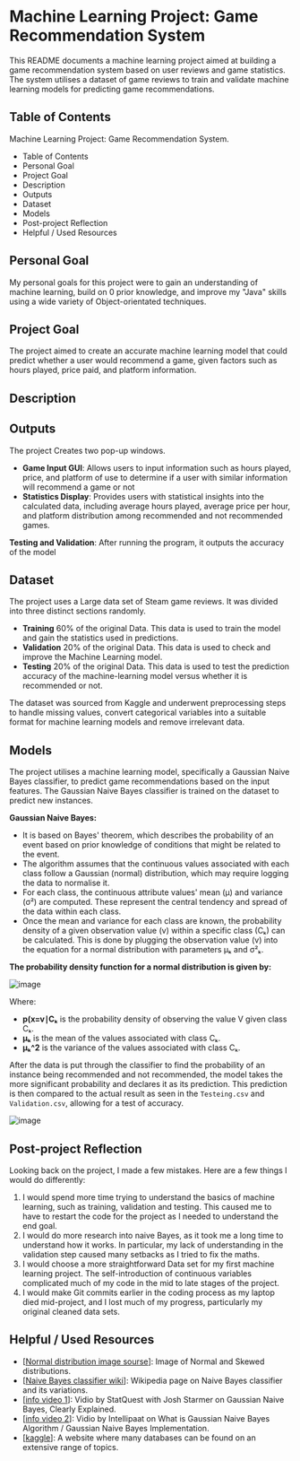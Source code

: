 # Machine Learning Project: Game Recommendation System

This README documents a machine learning project aimed at building a game recommendation system based on user reviews and game statistics. The system utilises a dataset of game reviews to train and validate machine learning models for predicting game recommendations.

## Table of Contents

Machine Learning Project: Game Recommendation System.
  - Table of Contents
  - Personal Goal
  - Project Goal
  - Description
  - Outputs
  - Dataset
  - Models
  - Post-project Reflection
  - Helpful / Used Resources

## Personal Goal
My personal goals for this project were to gain an understanding of machine learning, build on 0 prior knowledge, and improve my "Java" skills using a wide variety of Object-orientated techniques. 

## Project Goal
The project aimed to create an accurate machine learning model that could predict whether a user would recommend a game, given factors such as hours played, price paid, and platform information.

## Description


## Outputs
The project Creates two pop-up windows.
- **Game Input GUI**: Allows users to input information such as hours played, price, and platform of use to determine if a user with similar information will recommend a game or not
- **Statistics Display**: Provides users with statistical insights into the calculated data, including average hours played, average price per hour, and platform distribution among recommended and not recommended games.

 **Testing and Validation**: After running the program, it outputs the accuracy of the model

## Dataset
The project uses a Large data set of Steam game reviews. It was divided into three distinct sections randomly.
- **Training** 60% of the original Data. This data is used to train the model and gain the statistics used in predictions.
- **Validation** 20% of the original Data. This data is used to check and improve the Machine Learning model.
- **Testing** 20% of the original Data. This data is used to test the prediction accuracy of the machine-learning model versus whether it is recommended or not.

The dataset was sourced from Kaggle and underwent preprocessing steps to handle missing values, convert categorical variables into a suitable format for machine learning models and remove irrelevant data.

## Models

The project utilises a machine learning model, specifically a Gaussian Naive Bayes classifier, to predict game recommendations based on the input features. The Gaussian Naive Bayes classifier is trained on the dataset to predict new instances.

****Gaussian Naive Bayes:****
- It is based on Bayes' theorem, which describes the probability of an event based on prior knowledge of conditions that might be related to the event.
- The algorithm assumes that the continuous values associated with each class follow a Gaussian (normal) distribution, which may require logging the data to normalise it.
- For each class, the continuous attribute values' mean (μ) and variance (σ²) are computed. These represent the central tendency and spread of the data within each class.
- Once the mean and variance for each class are known, the probability density of a given observation value (v) within a specific class (Cₖ) can be calculated. This is done by plugging the observation value (v) into the equation for a normal distribution with parameters μₖ and σ²ₖ.

**The probability density function for a normal distribution is given by:**

![image](https://github.com/cian-collage/oop-machine-learning/assets/124142292/73dcfc4f-40a2-45bf-8201-9ee2421c4f03)

Where:
- **p(x=v∣Cₖ** is the probability density of observing the value V given class Cₖ.
- **μₖ** is the mean of the values associated with class Cₖ.
- **μₖ^2** is the variance of the values associated with class Cₖ.
  
After the data is put through the classifier to find the probability of an instance being recommended and not recommended, the model takes the more significant probability and declares it as its prediction. This prediction is then compared to the actual result as seen in the `Testeing.csv` and `Validation.csv`, allowing for a test of accuracy.

![image](https://github.com/cian-collage/oop-machine-learning/assets/124142292/e4a91710-aaa4-48ec-8a5b-eca369a4c759)

## Post-project Reflection

Looking back on the project, I made a few mistakes. Here are a few things I would do differently:
1. I would spend more time trying to understand the basics of machine learning, such as training, validation and testing. This caused me to have to restart the code for the project as I needed to understand the end goal.
2. I would do more research into naive Bayes, as it took me a long time to understand how it works. In particular, my lack of understanding in the validation step caused many setbacks as I tried to fix the maths.
3. I would choose a more straightforward Data set for my first machine learning project. The self-introduction of continuous variables complicated much of my code in the mid to late stages of the project.
4. I would make Git commits earlier in the coding process as my laptop died mid-project, and I lost much of my progress, particularly my original cleaned data sets.

## Helpful / Used Resources
- [[Normal distribution image sourse](https://www.slideshare.net/plummer48/normal-and-non-normal-distributions)]: Image of Normal and Skewed distributions.
- [[Naive Bayes classifier wiki](https://en.wikipedia.org/wiki/Naive_Bayes_classifier#Gaussian_naive_Bayes)]: Wikipedia page on Naive Bayes classifier and its variations.
- [[info video 1](https://www.youtube.com/watch?v=H3EjCKtlVog)]: Vidio by StatQuest with Josh Starmer on Gaussian Naive Bayes, Clearly Explained.
- [[info video 2](https://www.youtube.com/watch?v=u5jRUg10bpw)]: Vidio by Intellipaat on What is Gaussian Naive Bayes Algorithm / Gaussian Naive Bayes Implementation.
- [[kaggle](https://www.kaggle.com/datasets?search=Game)]: A website where many databases can be found on an extensive range of topics.
